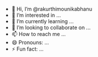 - 👋 Hi, I’m @rakurthimounikabhanu
- 👀 I’m interested in ...
- 🌱 I’m currently learning ...
- 💞️ I’m looking to collaborate on ...
- 📫 How to reach me ...
- 😄 Pronouns: ...
- ⚡ Fun fact: ...

<!---
rakurthimounikabhanu/rakurthimounikabhanu is a ✨ special ✨ repository because its `README.md` (this file) appears on your GitHub profile.
You can click the Preview link to take a look at your changes.
--->
